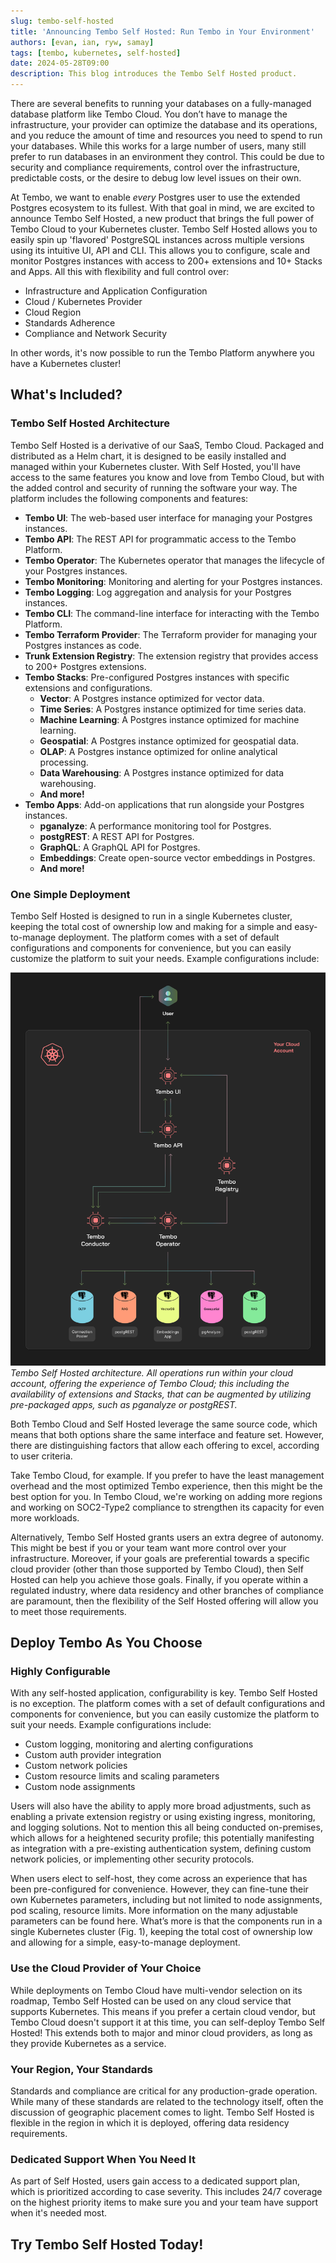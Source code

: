 ```yaml
---
slug: tembo-self-hosted
title: 'Announcing Tembo Self Hosted: Run Tembo in Your Environment'
authors: [evan, ian, ryw, samay]
tags: [tembo, kubernetes, self-hosted]
date: 2024-05-28T09:00
description: This blog introduces the Tembo Self Hosted product.
---
```


[//]: # (GOOD)
There are several benefits to running your databases on a fully-managed database platform like Tembo Cloud. You don’t
have to manage the infrastructure, your provider can optimize the database and its operations, and you reduce the amount
of time and resources you need to spend to run your databases. While this works for a large number of users, many still
prefer to run databases in an environment they control. This could be due to security and compliance requirements,
control over the infrastructure, predictable costs, or the desire to debug low level issues on their own.

At Tembo, we want to enable _every_ Postgres user to use the extended Postgres ecosystem to its fullest. With that goal
in mind, we are excited to announce Tembo Self Hosted, a new product that brings the full power of Tembo Cloud to your
Kubernetes cluster. Tembo Self Hosted allows you to easily spin up 'flavored' PostgreSQL instances across multiple
versions using its intuitive UI, API and CLI. This allows you to configure, scale and monitor Postgres instances with
access to 200+ extensions and 10+ Stacks and Apps. All this with flexibility and full control over:
- Infrastructure and Application Configuration
- Cloud / Kubernetes Provider
- Cloud Region
- Standards Adherence
- Compliance and Network Security

In other words, it's now possible to run the Tembo Platform anywhere you have a Kubernetes cluster!

## What's Included?

### Tembo Self Hosted Architecture
Tembo Self Hosted is a derivative of our SaaS, Tembo Cloud. Packaged and distributed as a Helm chart, it is designed to
be easily installed and managed within your Kubernetes cluster. With Self Hosted, you'll have access to the same
features you know and love from Tembo Cloud, but with the added control and security of running the software your way.
The platform includes the following components and features:

- **Tembo UI**: The web-based user interface for managing your Postgres instances.
- **Tembo API**: The REST API for programmatic access to the Tembo Platform.
- **Tembo Operator**: The Kubernetes operator that manages the lifecycle of your Postgres instances.
- **Tembo Monitoring**: Monitoring and alerting for your Postgres instances.
- **Tembo Logging**: Log aggregation and analysis for your Postgres instances.
- **Tembo CLI**: The command-line interface for interacting with the Tembo Platform.
- **Tembo Terraform Provider**: The Terraform provider for managing your Postgres instances as code.
- **Trunk Extension Registry**: The extension registry that provides access to 200+ Postgres extensions.
- **Tembo Stacks**: Pre-configured Postgres instances with specific extensions and configurations.
  - **Vector**: A Postgres instance optimized for vector data.
  - **Time Series**: A Postgres instance optimized for time series data.
  - **Machine Learning**: A Postgres instance optimized for machine learning.
  - **Geospatial**: A Postgres instance optimized for geospatial data.
  - **OLAP**: A Postgres instance optimized for online analytical processing.
  - **Data Warehousing**: A Postgres instance optimized for data warehousing.
  - **And more!**
- **Tembo Apps**: Add-on applications that run alongside your Postgres instances.
  - **pganalyze**: A performance monitoring tool for Postgres.
  - **postgREST**: A REST API for Postgres.
  - **GraphQL**: A GraphQL API for Postgres.
  - **Embeddings**: Create open-source vector embeddings in Postgres.
  - **And more!**


### One Simple Deployment
Tembo Self Hosted is designed to run in a single Kubernetes cluster, keeping the total cost of ownership low and making
for a simple and easy-to-manage deployment. The platform comes with a set of default configurations and components for
convenience, but you can easily customize the platform to suit your needs. Example configurations include:

[//]: # (This schematic helps)

[//]: # (illustrate an experience available to you, much of which is powered by open source tools. At its base layer, the key)

[//]: # (orchestrators are Kubernetes Operator, Terraform Provider, and a Helm Chart. These cooperate to… These are connected to)

[//]: # (Trunk; an open source Postgres extension registry that offers 200+ extensions and growing. Combined, these allow us to)

[//]: # (use-case specific Stacks, which range from vector, time series, machine learning, geospatial, OLAP, data warehousing,)

[//]: # (and more. Paired with Stacks are select add-on apps that you can run next to your database, GraphQL, Rest API and even)

[//]: # (an embeddings model from Hugging Face. All of this comes together in a user-friendly interface that both lowers the bar)

[//]: # (and grants more flexibility for you to configure as you like.)

![Tembo Self Hosted Architecture](../../../../public/enterprise-software.png)
_Tembo Self Hosted architecture. All operations run within your cloud account, offering the
experience of Tembo Cloud; this including the availability of extensions and Stacks, that can be augmented by utilizing
pre-packaged apps, such as pganalyze or postgREST._

Both Tembo Cloud and Self Hosted leverage the same source code, which means that both options share the same interface
and feature set. However, there are distinguishing factors that allow each offering to excel, according to user criteria.

Take Tembo Cloud, for example. If you prefer to have the least management overhead and the most optimized Tembo
experience, then this might be the best option for you. In Tembo Cloud, we're working on adding more regions and working
on SOC2-Type2 compliance to strengthen its capacity  for even more workloads.

Alternatively, Tembo Self Hosted grants users an extra degree of autonomy. This might be best if you or your team want
more control over your infrastructure. Moreover, if your goals are preferential towards a specific cloud provider
(other than those supported by Tembo Cloud), then Self Hosted can help you achieve those goals. Finally, if you operate
within a regulated industry, where data residency and other branches of compliance are paramount, then the flexibility
of the Self Hosted offering will allow you to meet those requirements.

## Deploy Tembo As You Choose

### Highly Configurable
With any self-hosted application, configurability is key. Tembo Self Hosted is no exception. The platform comes with a
set of default configurations and components for convenience, but you can easily customize the platform to suit your
needs. Example configurations include:
- Custom logging, monitoring and alerting configurations
- Custom auth provider integration
- Custom network policies
- Custom resource limits and scaling parameters
- Custom node assignments

Users will also have the ability to apply more broad adjustments, such as enabling a private extension registry or using
existing ingress, monitoring, and logging solutions. Not to mention this all being conducted on-premises, which allows
for a heightened security profile; this potentially manifesting as integration with a pre-existing authentication
system, defining custom network policies, or implementing other security protocols.

When users elect to self-host, they come across an experience that has been pre-configured for convenience. However,
they can fine-tune their own Kubernetes parameters, including but not limited to node assignments, pod scaling, resource
limits. More information on the many adjustable parameters can be found here. What’s more is that the components run in
a single Kubernetes cluster (Fig. 1), keeping the total cost of ownership low and allowing for a simple, easy-to-manage
deployment.


### Use the Cloud Provider of Your Choice
While deployments on Tembo Cloud have multi-vendor selection on its roadmap, Tembo Self Hosted can be used on any cloud
service that supports Kubernetes. This means if you prefer a certain cloud vendor, but Tembo Cloud doesn't support it at
this time, you can self-deploy Tembo Self Hosted! This extends both to major and minor cloud providers, as long as they
provide Kubernetes as a service.

### Your Region, Your Standards
Standards and compliance are critical for any production-grade operation. While many of these standards are related to
the technology itself, often the discussion of geographic placement comes to light. Tembo Self Hosted is flexible in the
region in which it is deployed, offering data residency requirements.

### Dedicated Support When You Need It
As part of Self Hosted, users gain access to a dedicated support plan, which is prioritized according to case severity.
This includes 24/7 coverage on the highest priority items to make sure you and your team have support when it's needed
most.

## Try Tembo Self Hosted Today!
